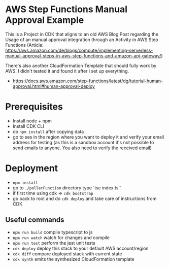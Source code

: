 # AWS Step Functions Manual Approval Example

This is a Project in CDK that aligns to an old AWS Blog Post regarding the Usage of an manual approval integration through an Activity in AWS Step Functions (Article: https://aws.amazon.com/de/blogs/compute/implementing-serverless-manual-approval-steps-in-aws-step-functions-and-amazon-api-gateway/)

There's also another CloudFormation Template that should fully work by AWS. I didn't tested it and found it after i set up everything.
- https://docs.aws.amazon.com/step-functions/latest/dg/tutorial-human-approval.html#human-approval-deploy

# Prerequisites
- Install node + npm
- Install CDK CLI
- do `npm install` after copying data
- go to ses in the region where you want to deploy it and verify your email address for testing (as this is a sandbox account it's not possible to send emails to anyone. You also need to verify the received email)

# Deployment
- `npm install`
- go to `./pollerFunction` directory type `tsc index.ts``
- if first time using cdk => `cdk bootstrap`
- go back to root and do `cdk deploy` and take care of instructions from CDK

## Useful commands

 * `npm run build`   compile typescript to js
 * `npm run watch`   watch for changes and compile
 * `npm run test`    perform the jest unit tests
 * `cdk deploy`      deploy this stack to your default AWS account/region
 * `cdk diff`        compare deployed stack with current state
 * `cdk synth`       emits the synthesized CloudFormation template
